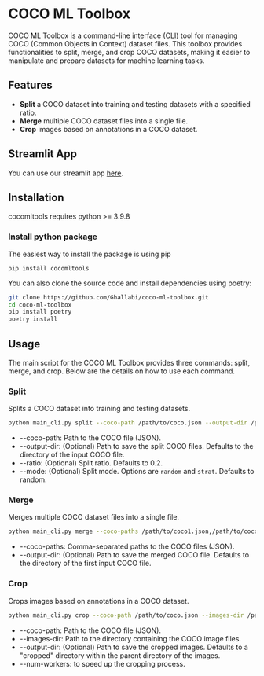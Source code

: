 # COCO ML Toolbox

COCO ML Toolbox is a command-line interface (CLI) tool for managing COCO (Common Objects in Context) dataset files. This toolbox provides functionalities to split, merge, and crop COCO datasets, making it easier to manipulate and prepare datasets for machine learning tasks.

## Features

- **Split** a COCO dataset into training and testing datasets with a specified ratio.
- **Merge** multiple COCO dataset files into a single file.
- **Crop** images based on annotations in a COCO dataset.

## Streamlit App
You can use our streamlit app [here](https://coco-ml-toolbox.streamlit.app/). 
## Installation
cocomltools requires python >= 3.9.8
### Install python package
The easiest way to install the package is using pip

```
pip install cocomltools
```


You can also clone the source code and install dependencies using poetry:

```bash
git clone https://github.com/Ghallabi/coco-ml-toolbox.git
cd coco-ml-toolbox
pip install poetry
poetry install
```

## Usage

The main script for the COCO ML Toolbox provides three commands: split, merge, and crop. Below are the details on how to use each command.

### Split

Splits a COCO dataset into training and testing datasets.

```bash
python main_cli.py split --coco-path /path/to/coco.json --output-dir /path/to/output --ratio 0.2 --mode random
```

* --coco-path: Path to the COCO file (JSON).
* --output-dir: (Optional) Path to save the split COCO files. Defaults to the directory of the input COCO file.
* --ratio: (Optional) Split ratio. Defaults to 0.2.
* --mode: (Optional) Split mode. Options are `random` and `strat`. Defaults to random.


### Merge

Merges multiple COCO dataset files into a single file.

```bash
python main_cli.py merge --coco-paths /path/to/coco1.json,/path/to/coco2.json --output-dir /path/to/output
```

* --coco-paths: Comma-separated paths to the COCO files (JSON).
* --output-dir: (Optional) Path to save the merged COCO file. Defaults to the directory of the first input COCO file.

### Crop
Crops images based on annotations in a COCO dataset.

```bash
python main_cli.py crop --coco-path /path/to/coco.json --images-dir /path/to/images --output-dir /path/to/cropped_images --num-workers MAX_WORKERS
```

* --coco-path: Path to the COCO file (JSON).
* --images-dir: Path to the directory containing the COCO image files.
* --output-dir: (Optional) Path to save the cropped images. Defaults to a "cropped" directory within the parent directory of the images.
* --num-workers: to speed up the cropping process.
